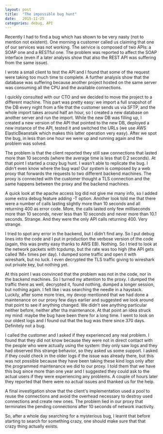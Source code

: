 ```yaml
---
layout: post
title:  "The impossible bug hunt"
date:   2015-11-25
categories: debug, API
---
```


Recently I had to find a bug which has shown to be very nasty (not to mention
not existent). One morning a customer called us claiming that one of our
services was not working. The service is composed of two APIs: a SOAP one and
a RESTful one. The problem was reported to affect the SOAP interface (even if
a later analysis show that also the REST API was suffering from the same
issue).

I wrote a small client to test the API and I found that some of the request
were taking too much time to complete. A further analysis show that the
database was suffering because another project hosted on the same server was
consuming all the CPU and the available connections.

I quickly consulted with our CTO and we decided to move the project to
a different machine. This part was pretty easy: we import a full snapshot of
the DB every night from a file that the customer sends us via SFTP, and the
whole import takes around half an hour, so I created a new database on another
server and run the import. While the new DB was filling up, I created a new
version of the API that pointed to the new DB, deployed a new instance of the
API, tested it and switched the URLs (we use AWS ElasticBeanstalk which makes
this latter operation very easy). After we spot the bug, in less than one hour
we were up and running again and the problem was solved.

The problem is that the client reported they still saw connections that lasted
more than 10 seconds (where the average time is less that 0.2 seconds). At that
point I started a crazy bug hunt. I wasn’t able to replicate the bug. I didn’t
even know where the bug was! Our system is composed by a web proxy that
forwards the requests to two different backend machines. The proxy is connected
with the customer thought a TLS connection and the same happens between the
proxy and the backend machines.

A quick look at the apache access log did not give me many info, so I added
some extra debug feature adding -T option. Another look told me that there were
a number of calls lasting slightly more than 10 seconds and all returning 400
as error code. More, the calls lasted only few milliseconds more than 10
seconds, never less than 10 seconds and never more than 10.1 seconds. Strange.
And they were the only API calls returning 400. Very strange.

I tried to spot any error in the backend, but I didn’t find any. So I put debug
lines into the code and I put in production the verbose version of the code
(again, this was pretty easy thanks to AWS EB). Nothing. So I tried to look at
the network packets with tcpdump, but the rate was too high (the API gets
called 1M+ times per day). I dumped some traffic and open it with wireshark,
but no luck. I even decrypted the TLS traffic giving to wireshark out private
key, but nothing yet.

At this point I was convinced that the problem was not in the code, nor in the
backend machines. So I turned my attention to the proxy. I dumped the traffic
there as well, decrypted it, found nothing, dumped a longer session, but
nothing again. I felt like i was searching the needle in a haystack. Luckily,
after some more tries, my devop mentioned that we had done a maintenance on our
proxy few days earlier and suggested we look around that point to see if
anything changed. We didn’t see anything particular neither before, neither
after tha maintenance. At that point an idea struck my mind: maybe the bug have
been there for a long time. I went to look on our oldest logs and I found out
that the bug was there since 370 days. Definitely not a bug.

I called the customer and I asked if they experienced any real problem. I found
that they did not know because they were not in direct contact with the people
who were actually using the system: they only saw logs and they had observed
this strange behavior, so they asked us some support. I asked if they could
check in the older logs if the issue was already there, but this was not
possible because they have been taking these kind logs only after the
programmed maintenance we did to our proxy. I told them that we have this bug
since more than one year and I suggested they could ask to the actual users if
they were experiencing any problems. A couple of hours later they reported that
there were no actual issues and thanked us for the help.

A final investigation show that the client's implementation used a
pool to reuse the connections and avoid the overhead necessary to destroy used
connections and create new ones. The problem lied in our proxy that terminates
the pending connections after 10 seconds of network inactivity.

So, after a whole day searching for a mysterious bug, I learnt that before
starting to search for something crazy, one should make sure that that crazy
thing actually exists.
